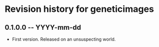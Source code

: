 # Revision history for geneticimages

## 0.1.0.0 -- YYYY-mm-dd

* First version. Released on an unsuspecting world.
